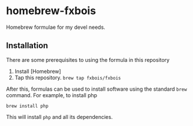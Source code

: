 homebrew-fxbois
===============

Homebrew formulae for my devel needs.

Installation
------------

There are some prerequisites to using the formula in this repository

1. Install [Homebrew]
2. Tap this repository. ```brew tap fxbois/fxbois```

After this, formulas can be used to install software using the standard ```brew``` command.
For example, to install php

```
brew install php
```

This will install ```php``` and all its dependencies.
